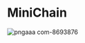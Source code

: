 # MiniChain

![pngaaa com-8693876](https://user-images.githubusercontent.com/35882/218286642-67985b6f-d483-49be-825b-f62b72c469cd.png)
